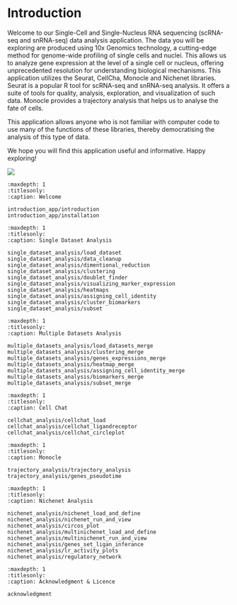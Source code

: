 # Introduction

Welcome to our Single-Cell and Single-Nucleus RNA sequencing (scRNA-seq and snRNA-seq) data analysis application. The data you will be exploring are produced using 10x Genomics technology, a cutting-edge method for genome-wide profiling of single cells and nuclei. This allows us to analyze gene expression at the level of a single cell or nucleus, offering unprecedented resolution for understanding biological mechanisms. This application utilizes the Seurat, CellCha, Monocle and Nichenet libraries. Seurat is a popular R tool for scRNA-seq and snRNA-seq analysis. It offers a suite of tools for quality, analysis, exploration, and visualization of such data. Monocle provides a trajectory analysis that helps us to analyse the fate of cells.

This application allows anyone who is not familiar with computer code to use many of the functions of these libraries, thereby democratising the analysis of this type of data.

We hope you will find this application useful and informative. Happy exploring!

![](/_static/images/introduction/pipeline.png)

```{toctree}
:maxdepth: 1
:titlesonly:
:caption: Welcome

introduction_app/introduction
introduction_app/installation

:maxdepth: 1
:titlesonly:
:caption: Single Dataset Analysis

single_dataset_analysis/load_dataset
single_dataset_analysis/data_cleanup
single_dataset_analysis/dimentional_reduction
single_dataset_analysis/clustering
single_dataset_analysis/doublet_finder
single_dataset_analysis/visualizing_marker_expression
single_dataset_analysis/heatmaps
single_dataset_analysis/assigning_cell_identity
single_dataset_analysis/cluster_biomarkers
single_dataset_analysis/subset

:maxdepth: 1
:titlesonly:
:caption: Multiple Datasets Analysis

multiple_datasets_analysis/load_datasets_merge
multiple_datasets_analysis/clustering_merge
multiple_datasets_analysis/genes_expressions_merge
multiple_datasets_analysis/heatmap_merge
multiple_datasets_analysis/assigning_cell_identity_merge
multiple_datasets_analysis/biomarkers_merge
multiple_datasets_analysis/subset_merge

:maxdepth: 1
:titlesonly:
:caption: Cell Chat

cellchat_analysis/cellchat_load
cellchat_analysis/cellchat_ligandreceptor
cellchat_analysis/cellchat_circleplot

:maxdepth: 1
:titlesonly:
:caption: Monocle

trajectory_analysis/trajectory_analysis
trajectory_analysis/genes_pseudotime

:maxdepth: 1
:titlesonly:
:caption: Nichenet Analysis

nichenet_analysis/nichenet_load_and_define
nichenet_analysis/nichenet_run_and_view
nichenet_analysis/circos_plot
nichenet_analysis/multinichenet_load_and_define
nichenet_analysis/multinichenet_run_and_view
nichenet_analysis/genes_set_ligan_inferance
nichenet_analysis/lr_activity_plots
nichenet_analysis/regulatory_network

:maxdepth: 1
:titlesonly:
:caption: Acknowledgment & Licence

acknowledgment